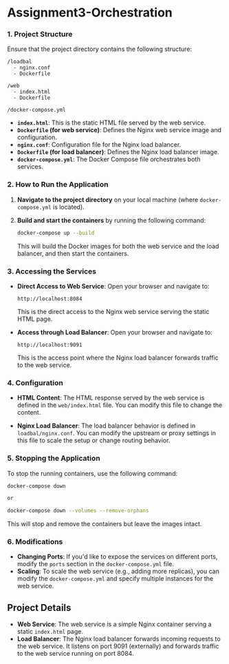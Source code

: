 # Assignment3-Orchestration

### 1. Project Structure
Ensure that the project directory contains the following structure:



```
/loadbal
  - nginx.conf
  - Dockerfile

/web
  - index.html
  - Dockerfile

/docker-compose.yml
```

- **`index.html`**: This is the static HTML file served by the web service.
- **`Dockerfile` (for web service)**: Defines the Nginx web service image and configuration.
- **`nginx.conf`**: Configuration file for the Nginx load balancer.
- **`Dockerfile` (for load balancer)**: Defines the Nginx load balancer image.
- **`docker-compose.yml`**: The Docker Compose file orchestrates both services.

### 2. How to Run the Application

1. **Navigate to the project directory** on your local machine (where `docker-compose.yml` is located).

2. **Build and start the containers** by running the following command:
   ```bash
   docker-compose up --build
   ```

   This will build the Docker images for both the web service and the load balancer, and then start the containers.

### 3. Accessing the Services

- **Direct Access to Web Service**: Open your browser and navigate to:
  ```
  http://localhost:8084
  ```
  This is the direct access to the Nginx web service serving the static HTML page.

- **Access through Load Balancer**: Open your browser and navigate to:
  ```
  http://localhost:9091
  ```
  This is the access point where the Nginx load balancer forwards traffic to the web service.

### 4. Configuration

- **HTML Content**: The HTML response served by the web service is defined in the `web/index.html` file. You can modify this file to change the content.
  
- **Nginx Load Balancer**: The load balancer behavior is defined in `loadbal/nginx.conf`. You can modify the upstream or proxy settings in this file to scale the setup or change routing behavior.

### 5. Stopping the Application

To stop the running containers, use the following command:
```bash
docker-compose down

or 

docker-compose down --volumes --remove-orphans

```

This will stop and remove the containers but leave the images intact.

### 6. Modifications

- **Changing Ports**: If you'd like to expose the services on different ports, modify the `ports` section in the `docker-compose.yml` file.
- **Scaling**: To scale the web service (e.g., adding more replicas), you can modify the `docker-compose.yml` and specify multiple instances for the web service.

## Project Details

- **Web Service**: The web service is a simple Nginx container serving a static `index.html` page.
- **Load Balancer**: The Nginx load balancer forwards incoming requests to the web service. It listens on port 9091 (externally) and forwards traffic to the web service running on port 8084.
